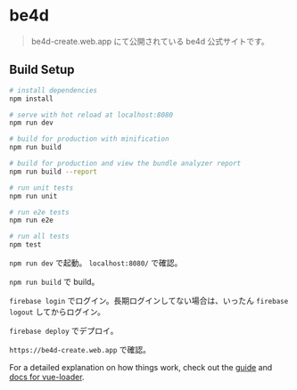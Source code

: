 # be4d

> be4d-create.web.app にて公開されている be4d 公式サイトです。

## Build Setup

```bash
# install dependencies
npm install

# serve with hot reload at localhost:8080
npm run dev

# build for production with minification
npm run build

# build for production and view the bundle analyzer report
npm run build --report

# run unit tests
npm run unit

# run e2e tests
npm run e2e

# run all tests
npm test

```

`npm run dev`
で起動。
`localhost:8080/`
で確認。

`npm run build`
で build。

`firebase login`
でログイン。長期ログインしてない場合は、いったん `firebase logout` してからログイン。

`firebase deploy`
でデプロイ。

`https://be4d-create.web.app`
で確認。

For a detailed explanation on how things work, check out the [guide](http://vuejs-templates.github.io/webpack/) and [docs for vue-loader](http://vuejs.github.io/vue-loader).
